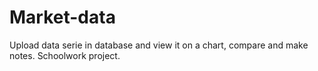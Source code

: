 # Market-data
Upload data serie in database and view it on a chart, compare and make notes. Schoolwork project.
